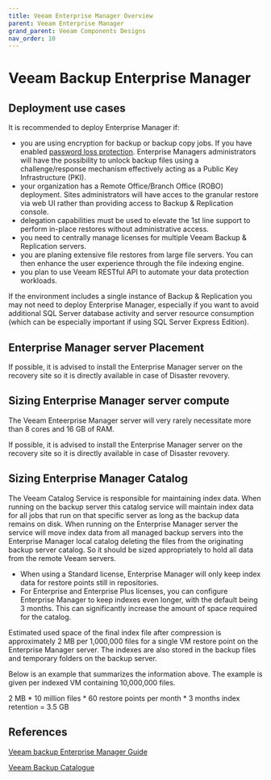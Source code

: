```yaml
---
title: Veeam Enterprise Manager Overview
parent: Veeam Enterprise Manager
grand_parent: Veeam Components Designs
nav_order: 10
---
```


# Veeam Backup Enterprise Manager

## Deployment use cases

It is recommended to deploy Enterprise Manager if:
- you are using encryption for backup or backup copy jobs. If you have enabled [password loss protection](https://helpcenter.veeam.com/docs/backup/em/em_manage_keys.html). Enterprise Managers administrators will have the possibility to unlock backup files using a challenge/response mechanism effectively acting as a Public Key Infrastructure (PKI).
- your organization has a Remote Office/Branch Office (ROBO) deployment. Sites administrators will have acces to the granular restore via web UI rather than providing access to Backup & Replication console.
- delegation capabilities must be used to elevate the 1st line support to perform in-place restores without administrative access.
- you need to centrally manage licenses for multiple Veeam Backup & Replication servers.
- you are planing extensive file restores from large file servers. You can then enhance the user experience through the file indexing engine.
- you plan to use Veeam RESTful API to automate your data protection workloads.

If the environment includes a single instance of Backup & Replication you may not need to deploy Enterprise Manager, especially if you want to avoid additional SQL Server database activity and server resource consumption (which can be especially important if using SQL Server Express Edition).

## Enterprise Manager server Placement

If possible, it is advised to install the Enterprise Manager server on the recovery site so it is directly available in case of Disaster revovery.

## Sizing Enterprise Manager server compute

The Veeam Enteerprise Manager server will very rarely necessitate more than 8 cores and 16 GB of RAM.

If possible, it is advised to install the Enterprise Manager server on the recovery site so it is directly available in case of Disaster revovery.

## Sizing Enterprise Manager Catalog

The Veeam Catalog Service is responsible for maintaining index data. When running on the backup server this catalog service will maintain index data for all jobs that run on that specific server as long as the backup data remains on disk. When running on the Enterprise Manager server the service will move index data from all managed backup servers into the Enterprise Manager local catalog deleting the files from the originating backup server catalog. So it should be sized appropriately to hold all data from the remote Veeam servers.

- When using a Standard license, Enterprise Manager will only keep index data for restore points still in repositories.
- For Enterprise and Enterprise Plus licenses, you can configure Enterprise Manager to keep indexes even longer, with the default being 3 months. This can significantly increase the amount of space required for the catalog.

Estimated used space of the final index file after compression is approximately 2 MB per 1,000,000 files for a single VM restore point on the Enterprise Manager server. The indexes are also stored in the backup files and temporary folders on the backup server.

Below is an example that summarizes the information above. The example is given per indexed VM containing 10,000,000 files.

2 MB * 10 million files * 60 restore points per month * 3 months index retention = 3.5 GB

## References
[Veeam backup Enterprise Manager Guide](https://helpcenter.veeam.com/docs/backup/em/introduction.html?ver=100)

[Veeam Backup Catalogue](https://helpcenter.veeam.com/docs/backup/em/veeam_backup_catalog.html?ver=100)
